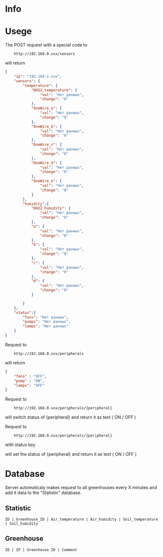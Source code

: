 Info
=====


Usege
=====
The POST request with a special code to
```http
    http://192.168.0.xxx/sensors
```

will return
```json
{
    "ip": "192.168.x.xxx",
    "sensors": {
        "temperature": {
            "DH22_temperature": {
                "val": "Нет данных",
                "change": "0"
            },
            "OneWire_a": {
                "val": "Нет данных",
                "change": "0"
            },
            "OneWire_b": {
                "val": "Нет данных",
                "change": "0"
            },
            "OneWire_c": {
                "val": "Нет данных",
                "change": "0"
            },
            "OneWire_d": {
                "val": "Нет данных",
                "change": "0"
            },
            "OneWire_e": {
                "val": "Нет данных",
                "change": "0"
            }
        },
        "humidity":{
            "DH22_humidity": {
                "val": "Нет данных",
                "change": "0"
            },
            "a": {
                "val": "Нет данных",
                "change": "0"
            },
            "b": {
                "val": "Нет данных",
                "change": "0"
            },
            "c": {
                "val": "Нет данных",
                "change": "0"
            },
            "d": {
                "val": "Нет данных",
                "change": "0"
            }

        } 
    },
    "status":{
        "funs": "Нет данных",
        "pumps": "Нет данных",
        "lamps": "Нет данных"
    }
}
```

Request to
```http
    http://192.168.0.xxx/peripherals
```
will return
```json
{
    "fans" : "OFF",
    "pump" : "ON",
    "lamps": "OFF"
}
```

Request to
```http
    http://192.168.0.xxx/peripherals/{peripheral}
```
will switch status of {peripheral} and return it as text ( ON / OFF )

Request to
```http
    http://192.168.0.xxx/peripherals/{peripheral}
```
with status key

will set the status of {peripheral} and return it as text ( ON / OFF )


Database
========
Server automaticaly makes request to all greenhouses every X minutes and add it data to the "Statistic" database.

Statistic
---------
```
ID | Greenhouse_ID | Air_temperature | Air_humidity | Soil_temperature | Soil_humidity
```

Greenhouse
----------
```
ID | IP | Greenhouse_ID | Comment
```